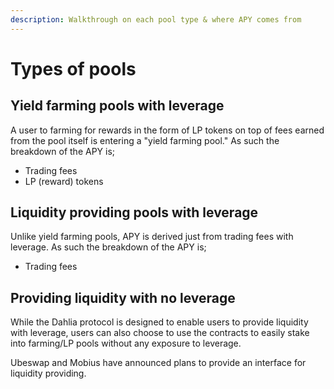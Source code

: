 ```yaml
---
description: Walkthrough on each pool type & where APY comes from
---
```


# Types of pools

## Yield farming pools with leverage <a id="leveraged-yield-farming-pools-more-than-1x"></a>

A user to farming for rewards in the form of LP tokens on top of fees earned from the pool itself is entering a "yield farming pool." As such the breakdown of the APY is;

* Trading fees
* LP \(reward\) tokens

## Liquidity providing pools with leverage  <a id="leveraged-liquidity-providing-pools-more-than-1x"></a>

Unlike yield farming pools, APY is derived just from trading fees with leverage. As such the breakdown of the APY is;

* Trading fees

## Providing liquidity with no leverage  <a id="yield-farming-pools-with-no-leverage-1-x-only"></a>

While the Dahlia protocol is designed to enable users to provide liquidity with leverage, users can also choose to use the contracts to easily stake into farming/LP pools without any exposure to leverage. 

Ubeswap and Mobius have announced plans to provide an interface for liquidity providing.



